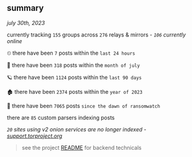 
## summary
_july 30th, 2023_

currently tracking `155` groups across `276` relays & mirrors - _`106` currently online_

⏲ there have been `7` posts within the `last 24 hours`

🦈 there have been `318` posts within the `month of july`

🪐 there have been `1124` posts within the `last 90 days`

🏚 there have been `2374` posts within the `year of 2023`

🦕 there have been `7065` posts `since the dawn of ransomwatch`

there are `85` custom parsers indexing posts

_`20` sites using v2 onion services are no longer indexed - [support.torproject.org](https://support.torproject.org/onionservices/v2-deprecation/)_

> see the project [README](https://github.com/joshhighet/ransomwatch#ransomwatch--) for backend technicals
